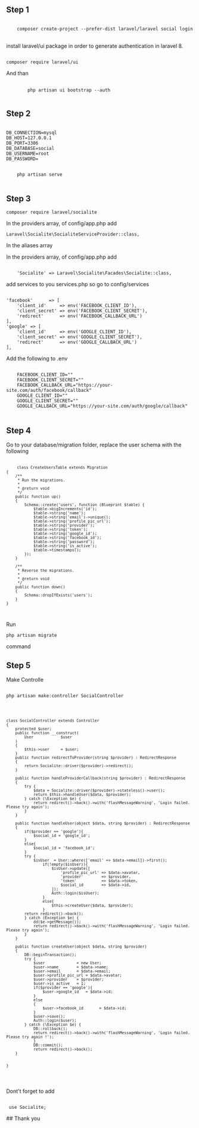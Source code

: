 <h2> Step 1</h2>
<div class="highlight">
<pre class="highlight plaintext">
<code>
    composer create-project --prefer-dist laravel/laravel social login
</code>
</pre>
</div>
<p>
   install laravel/ui package in order to generate authentication in laravel 8.
</p>
<pre class="highlight plaintext"><code>
composer require laravel/ui
</code></pre>
<p>
   And than
</p>
<pre class="highlight plaintext">
    <code>
        php artisan ui bootstrap --auth
    </code>
</pre>
<h2> Step 2</h2>
<div class="highlight">
   <pre class="highlight plaintext"><code>
DB_CONNECTION=mysql
DB_HOST=127.0.0.1
DB_PORT=3306
DB_DATABASE=social
DB_USERNAME=root
DB_PASSWORD=
</code></pre>
</div>
<div class="highlight">
   <pre class="highlight plaintext">
<code>
    php artisan serve
</code>
</pre>
</div>
<h2>Step 3</h2>
<div class="highlight">
   <pre class="highlight plaintext"><code>composer require laravel/socialite
</code></pre>
</div>
<p>In the providers array, of config/app.php add</p>
<div class="highlight">
   <pre class="highlight plaintext"><code>Laravel\Socialite\SocialiteServiceProvider::class,
</code></pre>
</div>
<p>In the aliases array</p>
<p>In the providers array, of config/app.php add</p>
<div class="highlight">
   <pre class="highlight plaintext">
<code>
    'Socialite' => Laravel\Socialite\Facades\Socialite::class,
</code></pre>
</div>
<p>add services to you services.php so go to config/services </p>
<pre class="highlight plaintext">
<code>
'facebook'      => [
    'client_id'     => env('FACEBOOK_CLIENT_ID'),
    'client_secret' => env('FACEBOOK_CLIENT_SECRET'),
    'redirect'      => env('FACEBOOK_CALLBACK_URL')
],
'google' => [
    'client_id'     => env('GOOGLE_CLIENT_ID'),
    'client_secret' => env('GOOGLE_CLIENT_SECRET'),
    'redirect'      => env('GOOGLE_CALLBACK_URL')
],
</code></pre>
<p>Add the following to .env</p>
<div class="highlight">
   <pre class="highlight plaintext">
<code>
    FACEBOOK_CLIENT_ID=""
    FACEBOOK_CLIENT_SECRET=""
    FACEBOOK_CALLBACK_URL="https://your-site.com/auth/facebook/callback"
    GOOGLE_CLIENT_ID=""
    GOOGLE_CLIENT_SECRET=""
    GOOGLE_CALLBACK_URL="https://your-site.com/auth/google/callback"
</code>
</pre>
</div>


<h2>Step 4</h2>
<p>Go to your database/migration folder, replace the user schema with the following</p>
<div class="highlight">
   <pre class="highlight plaintext">
<code>
    <?php
    use Illuminate\Support\Facades\Schema;
    use Illuminate\Database\Schema\Blueprint;
    use Illuminate\Database\Migrations\Migration;

    class CreateUsersTable extends Migration
    {
        /**
         * Run the migrations.
         *
         * @return void
         */
        public function up()
        {
            Schema::create('users', function (Blueprint $table) {
                $table->bigIncrements('id');
                $table->string('name');
                $table->string('email')->unique();
                $table->string('profile_pic_url');
                $table->string('provider');
                $table->string('token');
                $table->string('google_id');
                $table->string('facebook_id');
                $table->string('password');
                $table->string('is_active');
                $table->timestamps();
            });
        }

        /**
         * Reverse the migrations.
         *
         * @return void
         */
        public function down()
        {
            Schema::dropIfExists('users');
        }
    }
</code></pre>
</div>
<p>Run <pre class="highlight plaintext">
<code>php artisan migrate</code></pre> command</p>


<h2>Step 5</h2>
<p>Make Controlle</p>
<div class="highlight">
   <pre class="highlight plaintext">
<code>
php artisan make:controller SocialController
</code></pre>
</div>
<div class="highlight">
   <pre class="highlight plaintext">
<code>
 
    class SocialController extends Controller
    {
        protected $user;
        public function __construct(
            User            $user
        )
        {
            $this->user     = $user;
        }
        public function redirectToProvider(string $provider) : RedirectResponse
        {
            return Socialite::driver($provider)->redirect();
        }
 
        public function handleProviderCallback(string $provider) : RedirectResponse
        {
            try {
                $data = Socialite::driver($provider)->stateless()->user();
                return $this->handleUser($data, $provider);
            } catch (\Exception $e) {
                return redirect()->back()->with('flashMessageWarning', 'Login failed. Please try again');
            }
        }

        public function handleUser(object $data, string $provider) : RedirectResponse
        {
            if($provider == 'google'){
                $social_id = 'google_id';
            }
            else{
                $social_id = 'facebook_id';
            }
            try {
                $isUser  = User::where(['email' => $data->email])->first();
                    if(!empty($isUser)){
                        $isUser->update([
                            'profile_pic_url' => $data->avatar,
                            'provider'        => $provider,
                            'token'           => $data->token,
                            $social_id        => $data->id,
                        ]);
                        Auth::login($isUser);
                    }
                    else{
                        $this->createUser($data, $provider);
                    }           
            return redirect()->back();
            } catch (Exception $e) {
                dd($e->getMessage());
                return redirect()->back()->with('flashMessageWarning', 'Login failed. Please try again');
            }
        }

        public function createUser(object $data, string $provider)
        {
            DB::beginTransaction();
            try {
                $user              = new User;
                $user->name        = $data->name;
                $user->email       = $data->email;
                $user->profile_pic_url = $data->avatar;
                $user->provider    = $provider;
                $user->is_active   = 1;
                if($provider == 'google'){
                    $user->google_id   = $data->id;
                }
                else
                {
                    $user->facebook_id       = $data->id;
                }
                $user->save();
                Auth::login($user);
            } catch (\Exception $e) {
                DB::rollback();
                return redirect()->back()->with('flashMessageWarning', 'Login failed. Please try again !');
                }
                DB::commit();
                return redirect()->back();
        }

 
    }

</code></pre>
</div>
<p>Dont't forget to add</p>
<div class="highlight">
   <pre class="highlight plaintext">
<code>
 use Socialite;
</code></pre>
</div>
## Thank you